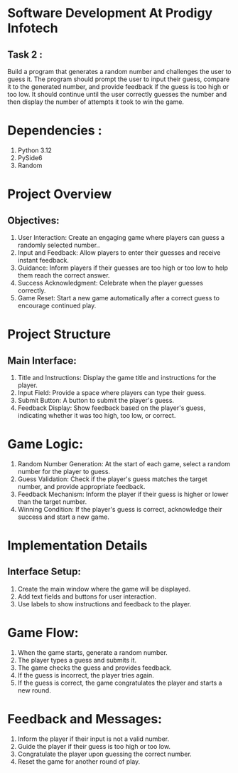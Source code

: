 # Software Development At Prodigy Infotech
## Task 2 :

Build a program that generates a random number and challenges the user to guess it. The program should prompt the user to input their guess, compare it to the generated number, and provide feedback if the guess is too high or too low. It should continue until the user correctly guesses the number and then display the number of attempts it took to win the game.


# Dependencies :

1. Python 3.12
2. PySide6
3. Random

# Project Overview
## Objectives:

1. User Interaction: Create an engaging game where players can guess a randomly selected number..
2. Input and Feedback: Allow players to enter their guesses and receive instant feedback.
3. Guidance: Inform players if their guesses are too high or too low to help them reach the correct answer.
4. Success Acknowledgment: Celebrate when the player guesses correctly.
5. Game Reset: Start a new game automatically after a correct guess to encourage continued play.

# Project Structure
## Main Interface:

1. Title and Instructions: Display the game title and instructions for the player.
2. Input Field: Provide a space where players can type their guess.
3. Submit Button: A button to submit the player's guess.
4. Feedback Display: Show feedback based on the player's guess, indicating whether it was too high, too low, or correct.

# Game Logic:

1. Random Number Generation: At the start of each game, select a random number for the player to guess.
2. Guess Validation: Check if the player's guess matches the target number, and provide appropriate feedback.
3. Feedback Mechanism: Inform the player if their guess is higher or lower than the target number.
4. Winning Condition: If the player's guess is correct, acknowledge their success and start a new game.

# Implementation Details
## Interface Setup:

1. Create the main window where the game will be displayed.
2. Add text fields and buttons for user interaction.
3. Use labels to show instructions and feedback to the player.

# Game Flow:

1. When the game starts, generate a random number.
2. The player types a guess and submits it.
3. The game checks the guess and provides feedback.
4. If the guess is incorrect, the player tries again.
5. If the guess is correct, the game congratulates the player and starts a new round.

# Feedback and Messages:

1. Inform the player if their input is not a valid number.
2. Guide the player if their guess is too high or too low.
3. Congratulate the player upon guessing the correct number.
4. Reset the game for another round of play.
